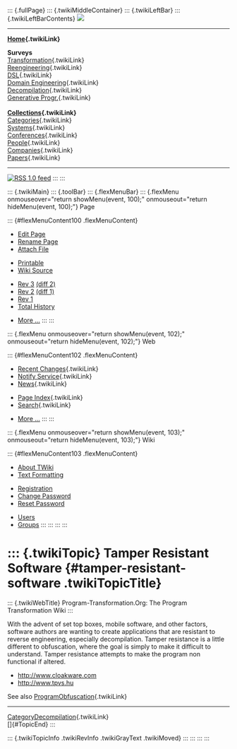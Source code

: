 ::: {.fullPage}
::: {.twikiMiddleContainer}
::: {.twikiLeftBar}
::: {.twikiLeftBarContents}
![](../pub/transformation.gif)

------------------------------------------------------------------------

**[Home](WebHome){.twikiLink}**

**Surveys**\
[Transformation](ProgramTransformation){.twikiLink}\
[Reengineering](ReengineeringWiki){.twikiLink}\
[DSL](DomainSpecificLanguages){.twikiLink}\
[Domain Engineering](DomainEngineering){.twikiLink}\
[Decompilation](DeCompilation){.twikiLink}\
[Generative Progr.](GenerativeProgrammingWiki){.twikiLink}\
\
**[Collections](CategoryCollection){.twikiLink}**\
[Categories](CategoryCategory){.twikiLink}\
[Systems](TransformationSystems){.twikiLink}\
[Conferences](TransformationConferences){.twikiLink}\
[People](TransformationPeople){.twikiLink}\
[Companies](TransformationCompanies){.twikiLink}\
[Papers](CategoryPaper){.twikiLink}

------------------------------------------------------------------------

[![](../pub/rss.gif "RSS 1.0 feed")](WebRss@skin=rss)
:::
:::

::: {.twikiMain}
::: {.toolBar}
::: {.flexMenuBar}
::: {.flexMenu onmouseover="return showMenu(event, 100);" onmouseout="return hideMenu(event, 100);"}
Page

::: {#flexMenuContent100 .flexMenuContent}
-   [Edit
    Page](http://www.program-transformation.org/edit/Transform/TamperResistantSoftware?t=1536826295)
-   [Rename
    Page](http://www.program-transformation.org/rename/Transform/TamperResistantSoftware)
-   [Attach
    File](http://www.program-transformation.org/attach/Transform/TamperResistantSoftware)

<!-- -->

-   [Printable](http://www.program-transformation.org/view/Transform/TamperResistantSoftware?skin=print.pattern)
-   [Wiki
    Source](http://www.program-transformation.org/view/Transform/TamperResistantSoftware?skin=text&raw=on&contenttype=text/plain)

<!-- -->

-   [Rev
    3](http://www.program-transformation.org/view/Transform/TamperResistantSoftware?rev=1.3)
    [(diff 2)](http://www.program-transformation.org/rdiff/Transform/TamperResistantSoftware?rev1=1.3&rev2=1.2)
-   [Rev
    2](http://www.program-transformation.org/view/Transform/TamperResistantSoftware?rev=1.2)
    [(diff 1)](http://www.program-transformation.org/rdiff/Transform/TamperResistantSoftware?rev1=1.2&rev2=1.1)
-   [Rev
    1](http://www.program-transformation.org/view/Transform/TamperResistantSoftware?rev=1.1)
-   [Total
    History](http://www.program-transformation.org/rdiff/Transform/TamperResistantSoftware)

<!-- -->

-   [More
    \...](http://www.program-transformation.org/oops/Transform/TamperResistantSoftware?template=oopsmore&param1=1.3&param2=1.3)
:::
:::

::: {.flexMenu onmouseover="return showMenu(event, 102);" onmouseout="return hideMenu(event, 102);"}
Web

::: {#flexMenuContent102 .flexMenuContent}
-   [Recent Changes](WebChanges){.twikiLink}
-   [Notify Service](WebNotify){.twikiLink}
-   [News](WebNews){.twikiLink}

<!-- -->

-   [Page Index](WebIndex){.twikiLink}
-   [Search](WebSearch){.twikiLink}

<!-- -->

-   [More
    \...](http://www.program-transformation.org/oops/Transform/TamperResistantSoftware?template=oopsmore&param1=1.3&param2=1.3)
:::
:::

::: {.flexMenu onmouseover="return showMenu(event, 103);" onmouseout="return hideMenu(event, 103);"}
Wiki

::: {#flexMenuContent103 .flexMenuContent}
-   [About
    TWiki](http://www.program-transformation.org/view/TWiki/WebHome)
-   [Text
    Formatting](http://www.program-transformation.org/view/TWiki/TextFormattingRules)

<!-- -->

-   [Registration](http://www.program-transformation.org/view/TWiki/TWikiRegistration)
-   [Change
    Password](http://www.program-transformation.org/view/TWiki/ChangePassword)
-   [Reset
    Password](http://www.program-transformation.org/view/TWiki/ResetPassword)

<!-- -->

-   [Users](http://www.program-transformation.org/view/Main/TWikiUsers)
-   [Groups](http://www.program-transformation.org/view/Main/TWikiGroups)
:::
:::
:::
:::

::: {.twikiTopic}
Tamper Resistant Software {#tamper-resistant-software .twikiTopicTitle}
=========================

::: {.twikiWebTitle}
Program-Transformation.Org: The Program Transformation Wiki
:::

With the advent of set top boxes, mobile software, and other factors,
software authors are wanting to create applications that are resistant
to reverse engineering, especially decompilation. Tamper resistance is a
little different to obfuscation, where the goal is simply to make it
difficult to understand. Tamper resistance attempts to make the program
non functional if altered.

-   <http://www.cloakware.com>
-   <http://www.tpvs.hu>

See also [ProgramObfuscation](ProgramObfuscation){.twikiLink}

------------------------------------------------------------------------

[CategoryDecompilation](CategoryDecompilation){.twikiLink}\
[]{#TopicEnd}
:::

::: {.twikiTopicInfo .twikiRevInfo .twikiGrayText .twikiMoved}
:::
:::
:::
:::
